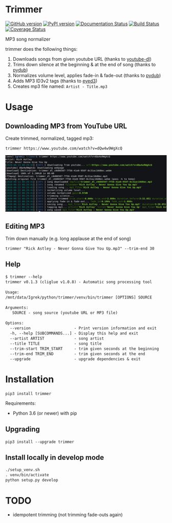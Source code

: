 # Trimmer
[![GitHub version](https://badge.fury.io/gh/igrek51%2Ftrimmer.svg)](https://github.com/igrek51/trimmer)
[![PyPI version](https://badge.fury.io/py/trimmer.svg)](https://pypi.org/project/trimmer)
[![Documentation Status](https://readthedocs.org/projects/trimmer-py/badge/?version=latest)](https://trimmer-py.readthedocs.io/en/latest/?badge=latest)
[![Build Status](https://travis-ci.org/igrek51/trimmer.svg?branch=master)](https://travis-ci.org/igrek51/trimmer)
[![Coverage Status](https://coveralls.io/repos/github/igrek51/trimmer/badge.svg?branch=master)](https://coveralls.io/github/igrek51/trimmer?branch=master)

MP3 song normalizer

trimmer does the following things:
1. Downloads songs from given youtube URL (thanks to [youtube-dl](https://github.com/ytdl-org/youtube-dl))
2. Trims down silence at the beginning & at the end of song (thanks to [pydub](https://github.com/jiaaro/pydub))
3. Normalizes volume level, applies fade-in & fade-out (thanks to [pydub](https://github.com/jiaaro/pydub))
4. Adds MP3 ID3v2 tags (thanks to [eyed3](https://github.com/nicfit/eyeD3))
5. Creates mp3 file named: `Artist - Title.mp3`

# Usage
## Downloading MP3 from YouTube URL
Create trimmed, normalized, tagged mp3:
```shell
trimmer https://www.youtube.com/watch?v=dQw4w9WgXcQ
```
![Usage example](https://github.com/igrek51/trimmer/blob/master/docs/img/screenshot-1.png)

## Editing MP3
Trim down manually (e.g. long applause at the end of song)
```shell
trimmer "Rick Astley - Never Gonna Give You Up.mp3" --trim-end 30
```

## Help
```shell
$ trimmer --help
trimmer v0.1.3 (cliglue v1.0.8) - Automatic song processing tool

Usage:
/mnt/data/Igrek/python/trimmer/venv/bin/trimmer [OPTIONS] SOURCE

Arguments:
   SOURCE - song source (youtube URL or MP3 file)

Options:
  --version                   - Print version information and exit
  -h, --help [SUBCOMMANDS...] - Display this help and exit
  --artist ARTIST             - song artist
  --title TITLE               - song title
  --trim-start TRIM_START     - trim given seconds at the beginning
  --trim-end TRIM_END         - trim given seconds at the end
  --upgrade                   - upgrade dependencies & exit
```

# Installation
```shell
pip3 install trimmer
```

Requirements:
* Python 3.6 (or newer) with pip

## Upgrading
```
pip3 install --upgrade trimmer
```

## Install locally in develop mode
```shell
./setup_venv.sh
. venv/bin/activate
python setup.py develop
```

# TODO
- idempotent trimming (not trimming fade-outs again)

